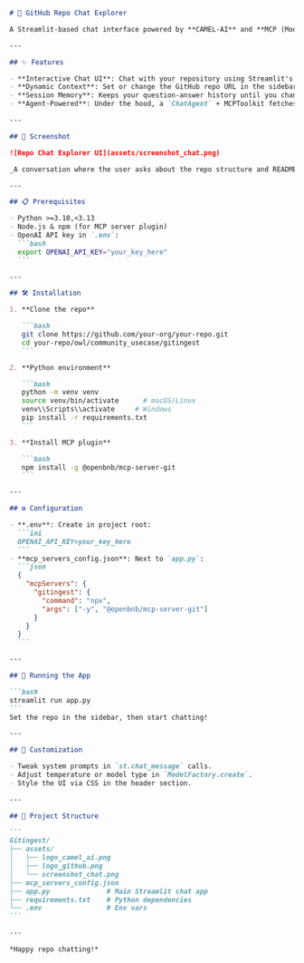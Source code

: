 ````markdown
# 🤖 GitHub Repo Chat Explorer

A Streamlit-based chat interface powered by **CAMEL-AI** and **MCP (Model Context Protocol)** that lets you conversationally explore any GitHub repository. Ask questions like "How many files?", "Show me the README contents", or follow-up queries—all in context of the chosen repo.

---

## ✨ Features

- **Interactive Chat UI**: Chat with your repository using Streamlit's chat components.
- **Dynamic Context**: Set or change the GitHub repo URL in the sidebar to switch contexts on the fly.
- **Session Memory**: Keeps your question-answer history until you change the repo.
- **Agent-Powered**: Under the hood, a `ChatAgent` + MCPToolkit fetches and processes repo data.

---

## 📸 Screenshot

![Repo Chat Explorer UI](assets/screenshot_chat.png)

_A conversation where the user asks about the repo structure and README file._

---

## 📋 Prerequisites

- Python >=3.10,<3.13
- Node.js & npm (for MCP server plugin)
- OpenAI API key in `.env`:
  ```bash
  export OPENAI_API_KEY="your_key_here"
  ```

---

## 🛠️ Installation

1. **Clone the repo**

   ```bash
   git clone https://github.com/your-org/your-repo.git
   cd your-repo/owl/community_usecase/gitingest
   ```

2. **Python environment**

   ```bash
   python -m venv venv
   source venv/bin/activate      # macOS/Linux
   venv\\Scripts\\activate     # Windows
   pip install -r requirements.txt
   ```

3. **Install MCP plugin**

   ```bash
   npm install -g @openbnb/mcp-server-git
   ```

---

## ⚙️ Configuration

- **.env**: Create in project root:
  ```ini
  OPENAI_API_KEY=your_key_here
  ```
- **mcp_servers_config.json**: Next to `app.py`:
  ```json
  {
    "mcpServers": {
      "gitingest": {
        "command": "npx",
        "args": ["-y", "@openbnb/mcp-server-git"]
      }
    }
  }
  ```

---

## 🚀 Running the App

```bash
streamlit run app.py
```  
Set the repo in the sidebar, then start chatting!

---

## 🔧 Customization

- Tweak system prompts in `st.chat_message` calls.
- Adjust temperature or model type in `ModelFactory.create`.
- Style the UI via CSS in the header section.

---

## 📂 Project Structure

```
Gitingest/
├── assets/
│   ├── logo_camel_ai.png
│   ├── logo_github.png
│   └── screenshot_chat.png
├── mcp_servers_config.json
├── app.py              # Main Streamlit chat app
├── requirements.txt    # Python dependencies
└── .env                # Env vars
```

---

*Happy repo chatting!*  
````
